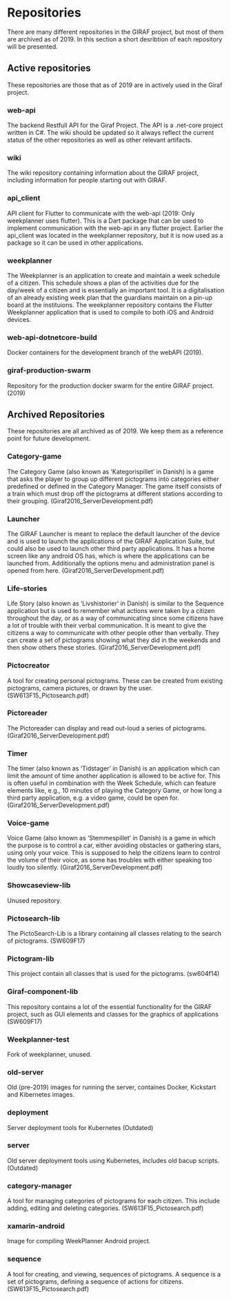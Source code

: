 # Repositories

There are many different repositories in the GIRAF project, but most of them are archived as of 2019. In this section a short desribtion of each repository will be presented.

## Active repositories
These repositories are those that as of 2019 are in actively used in the Giraf project. 

### web-api
The backend Restfull API for the Giraf Project. The API is a .net-core project written in C#. The wiki should be updated so it always reflect the current status of the other repositories as well as other relevant artifacts. 

### wiki 
The wiki repository containing information about the GIRAF project, including information for people starting out with GIRAF.

### api_client
API client for Flutter to communicate with the web-api (2019: Only weekplanner uses flutter). This is a Dart package that can be used to implement communication with the web-api in any flutter project. Earlier the api_client was located in the weekplanner repository, but it is now used as a package so it can be used in other applications. 

### weekplanner
The Weekplanner is an application to create and maintain a week schedule of a citizen. This schedule shows a plan of the activities due for the day/week of a citizen and is essentially an important tool. It is a digitalisation of an already existing week plan that the guardians maintain on a pin-up board at the instituions. The weekplanner repository contains the Flutter Weekplanner application that is used to compile to both iOS and Android devices.

### web-api-dotnetcore-build 
Docker containers for the development branch of the webAPI (2019).

### giraf-production-swarm
Repository for the production docker swarm for the entire GIRAF project. (2019)

## Archived Repositories
These repositories are all archived as of 2019. We keep them as a reference point for future development.

### Category-game
The Category Game (also known as ‘Kategorispillet’ in Danish) is a game that asks the player to group up different pictograms into categories either predefined or defined in the Category Manager. The game itself consists of a train which must drop off the pictograms at different stations according to their grouping. (Giraf2016_ServerDevelopment.pdf)

### Launcher
The GIRAF Launcher is meant to replace the default launcher of the device and is used to launch the applications of the GIRAF Application Suite, but could also be used to launch other third party applications. It has a home screen like any android OS has, which is where the applications can be launched from. Additionally the options menu and administration panel is opened from here. (Giraf2016_ServerDevelopment.pdf)

### Life-stories
Life Story (also known as ‘Livshistorier’ in Danish) is similar to the Sequence application but is used to remember what actions were taken by a citizen throughout the day, or as a way of communicating since some citizens have a lot of trouble with their verbal communication.
It is meant to give the citizens a way to communicate with other people other than verbally.
They can create a set of pictograms showing what they did in the weekends and then show others these stories. (Giraf2016_ServerDevelopment.pdf)

### Pictocreator
A tool for creating personal pictograms. These can be created from existing
pictograms, camera pictures, or drawn by the user. (SW613F15_Pictosearch.pdf)

### Pictoreader
The Pictoreader can display and read out-loud a series of pictograms. (Giraf2016_ServerDevelopment.pdf)

### Timer
The timer (also known as ‘Tidstager’ in Danish) is an application which can limit the amount of time another application is allowed to be active for. This is often useful in combination with the Week Schedule, which can feature elements like, e.g., 10 minutes of playing the Category Game, or how long a third party application, e.g. a video game, could be open for. (Giraf2016_ServerDevelopment.pdf)

### Voice-game
Voice Game (also known as ‘Stemmespillet’ in Danish) is a game in which the purpose is to control a car, either avoiding obstacles or gathering stars, using only your voice. This is supposed to help the citizens learn to control the volume of their voice, as some has troubles with either speaking too loudly too silently. (Giraf2016_ServerDevelopment.pdf)

### Showcaseview-lib
Unused repository.

### Pictosearch-lib
The PictoSearch-Lib is a library containing all classes relating to
the search of pictograms. (SW609F17)

### Pictogram-lib
This project contain all classes that is used for the pictograms. (sw604f14)

### Giraf-component-lib
This repository contains a lot of the essential functionality for the GIRAF project, such as GUI elements and classes for the graphics of applications (SW609F17)

### Weekplanner-test
Fork of weekplanner, unused.

### old-server
Old (pre-2019) images for running the server, containes Docker, Kickstart and Kibernetes images.

### deployment
Server deployment tools for Kubernetes (Outdated)

### server
Old server deployment tools using Kubernetes, includes old bacup scripts. (Outdated)

### category-manager
A tool for managing categories of pictograms for each citizen. This
include adding, editing and deleting categories. (SW613F15_Pictosearch.pdf)

### xamarin-android
Image for compiling WeekPlanner Android project.

### sequence
A tool for creating, and viewing, sequences of pictograms. A sequence is a
set of pictograms, defining a sequence of actions for citizens. (SW613F15_Pictosearch.pdf)



